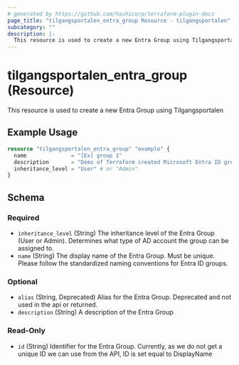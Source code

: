 ```yaml
---
# generated by https://github.com/hashicorp/terraform-plugin-docs
page_title: "tilgangsportalen_entra_group Resource - tilgangsportalen"
subcategory: ""
description: |-
  This resource is used to create a new Entra Group using Tilgangsportalen
---
```


# tilgangsportalen_entra_group (Resource)

This resource is used to create a new Entra Group using Tilgangsportalen

## Example Usage

```terraform
resource "tilgangsportalen_entra_group" "example" {
  name              = "[Ex] group 1"
  description       = "Demo of Terraform created Microsoft Entra ID group"
  inheritance_level = "User" # or "Admin"
}
```

<!-- schema generated by tfplugindocs -->
## Schema

### Required

- `inheritance_level` (String) The inheritance level of the Entra Group (User or Admin). Determines what type of AD account the group can be assigned to.
- `name` (String) The display name of the Entra Group. Must be unique. Please follow the standardized naming conventions for Entra ID groups.

### Optional

- `alias` (String, Deprecated) Alias for the Entra Group. Deprecated and not used in the api or returned.
- `description` (String) A description of the Entra Group

### Read-Only

- `id` (String) Identifier for the Entra Group. Currently, as we do not get a unique ID we can use from the API, ID is set equal to DisplayName
